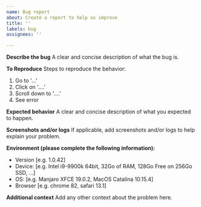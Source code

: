 ```yaml
---
name: Bug report
about: Create a report to help us improve
title: ''
labels: bug
assignees: ''

---
```


**Describe the bug**
A clear and concise description of what the bug is.

**To Reproduce**
Steps to reproduce the behavior:
1. Go to '...'
2. Click on '....'
3. Scroll down to '....'
4. See error

**Expected behavior**
A clear and concise description of what you expected to happen.

**Screenshots and/or logs**
If applicable, add screenshots and/or logs to help explain your problem.

**Environment (please complete the following information):**
 - Version [e.g. 1.0.42] <!-- Don't include project name here -->
 - Device: [e.g. Intel i9-9900k 64bit, 32Go of RAM, 128Go Free on 256Go SSD, ...]
 - OS: [e.g. Manjaro XFCE 19.0.2, MacOS Catalina 10.15.4]
 - Browser [e.g. chrome 82, safari 13.1]

**Additional context**
Add any other context about the problem here.
